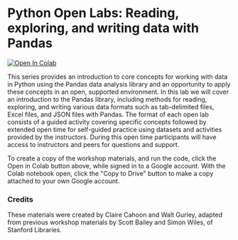 # Python Open Labs: Reading, exploring, and writing data with Pandas

[![Open In Colab](https://colab.research.google.com/assets/colab-badge.svg)](https://colab.research.google.com/github/NCSU-Libraries/data-viz-workshops/blob/master/Python_Open_Labs/Reading_exploring_and_writing_data_with_Pandas/Python_Open_Labs_Week1.ipynb)

This series provides an introduction to core concepts for working with data in Python using the Pandas data analysis library and an opportunity to apply these concepts in an open, supported environment. In this lab we will cover an introduction to the Pandas library, including methods for reading, exploring, and writing various data formats such as tab-delimited files, Excel files, and JSON files with Pandas. The format of each open lab consists of a guided activity covering specific concepts followed by extended open time for self-guided practice using datasets and activities provided by the instructors. During this open time participants will have access to instructors and peers for questions and support.

To create a copy of the workshop materials, and run the code, click the Open in Colab button above, while signed in to a Google account. With the Colab notebook open, click the "Copy to Drive" button to make a copy attached to your own Google account.

### Credits

These materials were created by Claire Cahoon and Walt Gurley, adapted from previous workshop materials by Scott Bailey and Simon Wiles, of Stanford Libraries.

